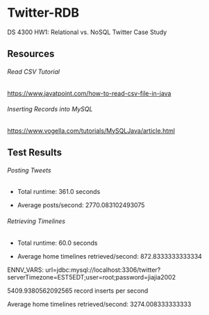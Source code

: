 # Twitter-RDB
DS 4300 HW1: Relational vs. NoSQL Twitter Case Study

## Resources

###### Read CSV Tutorial 
https://www.javatpoint.com/how-to-read-csv-file-in-java

###### Inserting Records into MySQL 
https://www.vogella.com/tutorials/MySQLJava/article.html


## Test Results

###### Posting Tweets

[comment]: <> (Starting performance test...)

[comment]: <> (Start time: 2022/01/30 21:06:57)

[comment]: <> (End time: 2022/01/30 21:12:58)
 - Total runtime: 361.0 seconds

 - Average posts/second: 2770.083102493075

###### Retrieving Timelines

[comment]: <> (Starting performance test...)

[comment]: <> (Start time: 2022/01/30 21:16:25)

[comment]: <> (End time: 2022/01/30 21:17:25)
 - Total runtime: 60.0 seconds

 - Average home timelines retrieved/second: 872.8333333333334


ENNV_VARS: url=jdbc:mysql://localhost:3306/twitter?serverTimezone\=EST5EDT;user=root;password=jiajia2002


[comment]: <> (8978.111364493365 record inserts per second)

[comment]: <> (9624.916985091004 record inserts per second)

[comment]: <> (5173.038125290984 record inserts per second)

[comment]: <> (Average home timelines retrieved/second: 3530.266666666667)

[comment]: <> (5235.931053259891 record inserts per second)

[comment]: <> (Average home timelines retrieved/second: 3357.483333333333)

5409.9380562092565 record inserts per second

Average home timelines retrieved/second: 3274.008333333333
